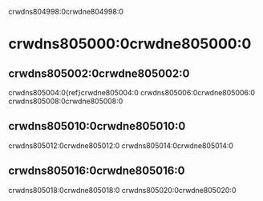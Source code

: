 crwdns804998:0crwdne804998:0
# crwdns805000:0crwdne805000:0

## crwdns805002:0crwdne805002:0

crwdns805004:0{ref}crwdne805004:0 crwdns805006:0crwdne805006:0 crwdns805008:0crwdne805008:0

## crwdns805010:0crwdne805010:0

crwdns805012:0crwdne805012:0 crwdns805014:0crwdne805014:0

## crwdns805016:0crwdne805016:0

crwdns805018:0crwdne805018:0 crwdns805020:0crwdne805020:0
